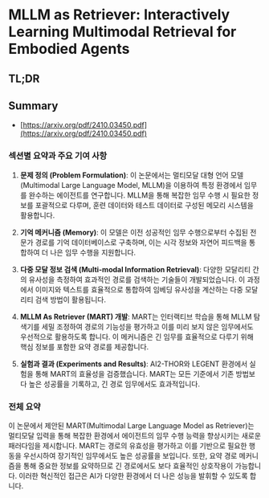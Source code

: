 # MLLM as Retriever: Interactively Learning Multimodal Retrieval for Embodied Agents
## TL;DR
## Summary
- [https://arxiv.org/pdf/2410.03450.pdf](https://arxiv.org/pdf/2410.03450.pdf)

### 섹션별 요약과 주요 기여 사항

1. **문제 정의 (Problem Formulation)**: 이 논문에서는 멀티모달 대형 언어 모델(Multimodal Large Language Model, MLLM)을 이용하여 특정 환경에서 임무를 완수하는 에이전트를 연구합니다. MLLM을 통해 복잡한 임무 수행 시 필요한 정보를 포괄적으로 다루며, 훈련 데이터와 테스트 데이터로 구성된 메모리 시스템을 활용합니다.

2. **기억 메커니즘 (Memory)**: 이 모델은 이전 성공적인 임무 수행으로부터 수집된 전문가 경로를 기억 데이터베이스로 구축하며, 이는 시각 정보와 자연어 피드백을 통합하여 더 나은 임무 수행을 지원합니다.

3. **다중 모달 정보 검색 (Multi-modal Information Retrieval)**: 다양한 모달리티 간의 유사성을 측정하여 효과적인 경로를 검색하는 기술들이 개발되었습니다. 이 과정에서 이미지와 텍스트를 효율적으로 통합하여 임베딩 유사성을 계산하는 다중 모달리티 검색 방법이 활용됩니다.

4. **MLLM As Retriever (MART) 개발**: MART는 인터랙티브 학습을 통해 MLLM 탐색기를 세밀 조정하여 경로의 기능성을 평가하고 이를 미리 보지 않은 임무에서도 우선적으로 활용하도록 합니다. 이 메커니즘은 긴 임무를 효율적으로 다루기 위해 핵심 정보를 포함한 요약 경로를 제공합니다.

5. **실험과 결과 (Experiments and Results)**: AI2-THOR와 LEGENT 환경에서 실험을 통해 MART의 효율성을 검증했습니다. MART는 모든 기준에서 기존 방법보다 높은 성공률을 기록하고, 긴 경로 임무에서도 효과적입니다.

### 전체 요약

이 논문에서 제안된 MART(Multimodal Large Language Model as Retriever)는 멀티모달 입력을 통해 복잡한 환경에서 에이전트의 임무 수행 능력을 향상시키는 새로운 패러다임을 제시합니다. MART는 경로의 유효성을 평가하고 이를 기반으로 필요한 행동을 우선시하여 장기적인 임무에서도 높은 성공률을 보입니다. 또한, 요약 경로 메커니즘을 통해 중요한 정보를 요약하므로 긴 경로에서도 보다 효율적인 상호작용이 가능합니다. 이러한 혁신적인 접근은 AI가 다양한 환경에서 더 나은 성능을 발휘할 수 있도록 합니다.